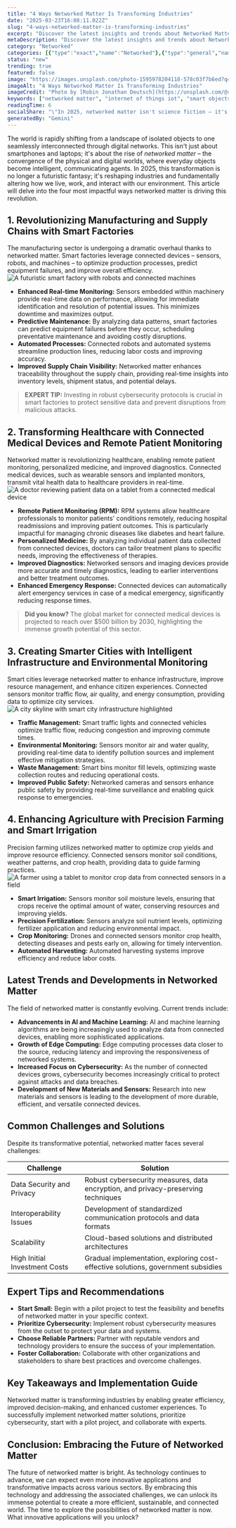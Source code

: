 ```yaml
---
title: "4 Ways Networked Matter Is Transforming Industries"
date: "2025-03-23T16:08:11.022Z"
slug: "4-ways-networked-matter-is-transforming-industries"
excerpt: "Discover the latest insights and trends about Networked Matter. This comprehensive guide covers everything you need to know about Networked Matter in 2025."
metaDescription: "Discover the latest insights and trends about Networked Matter. This comprehensive guide covers everything you need to know about Networked Matter in 2025."
category: "Networked"
categories: [{"type":"exact","name":"Networked"},{"type":"general","name":"Computer Science"},{"type":"medium","name":"Distributed Systems"},{"type":"specific","name":"IoT Devices"},{"type":"niche","name":"Sensor Fusion"}]
status: "new"
trending: true
featured: false
image: "https://images.unsplash.com/photo-1595978204118-578c03f7b6ed?q=85&w=1200&fit=max&fm=webp&auto=compress"
imageAlt: "4 Ways Networked Matter Is Transforming Industries"
imageCredit: "Photo by [Robin Jonathan Deutsch](https://unsplash.com/@rodeutsch) on Unsplash"
keywords: ["networked matter", "internet of things iot", "smart objects", "connected devices", "networked matter applications", "networked matter definition", "buy networked matter devices", "networked matter research papers", "how does networked matter work", "future of networked matter"]
readingTime: 6
socialShare: "\"In 2025, networked matter isn't science fiction – it's reshaping industries and our daily lives.  Prepare for a world where everyday objects become intelligent agents, driving unprecedented efficiency and innovation.\""
generatedBy: "Gemini"
---
```




The world is rapidly shifting from a landscape of isolated objects to one seamlessly interconnected through digital networks.  This isn't just about smartphones and laptops; it's about the rise of *networked matter* – the convergence of the physical and digital worlds, where everyday objects become intelligent, communicating agents.  In 2025, this transformation is no longer a futuristic fantasy; it's reshaping industries and fundamentally altering how we live, work, and interact with our environment. This article will delve into the four most impactful ways networked matter is driving this revolution.

## 1. Revolutionizing Manufacturing and Supply Chains with Smart Factories

The manufacturing sector is undergoing a dramatic overhaul thanks to networked matter.  Smart factories leverage connected devices – sensors, robots, and machines – to optimize production processes, predict equipment failures, and improve overall efficiency. ![A futuristic smart factory with robots and connected machines](https://images.unsplash.com/photo-1494192785370-e91e091d544f?q=85&w=1200&fit=max&fm=webp&auto=compress)

* **Enhanced Real-time Monitoring:** Sensors embedded within machinery provide real-time data on performance, allowing for immediate identification and resolution of potential issues. This minimizes downtime and maximizes output.
* **Predictive Maintenance:** By analyzing data patterns, smart factories can predict equipment failures before they occur, scheduling preventative maintenance and avoiding costly disruptions.
* **Automated Processes:**  Connected robots and automated systems streamline production lines, reducing labor costs and improving accuracy.
* **Improved Supply Chain Visibility:** Networked matter enhances traceability throughout the supply chain, providing real-time insights into inventory levels, shipment status, and potential delays.

> **EXPERT TIP:** Investing in robust cybersecurity protocols is crucial in smart factories to protect sensitive data and prevent disruptions from malicious attacks.

## 2. Transforming Healthcare with Connected Medical Devices and Remote Patient Monitoring

Networked matter is revolutionizing healthcare, enabling remote patient monitoring, personalized medicine, and improved diagnostics.  Connected medical devices, such as wearable sensors and implanted monitors, transmit vital health data to healthcare providers in real-time. ![A doctor reviewing patient data on a tablet from a connected medical device](https://images.unsplash.com/photo-1594074792599-7e4939561eec?q=85&w=1200&fit=max&fm=webp&auto=compress)

* **Remote Patient Monitoring (RPM):** RPM systems allow healthcare professionals to monitor patients' conditions remotely, reducing hospital readmissions and improving patient outcomes.  This is particularly impactful for managing chronic diseases like diabetes and heart failure.
* **Personalized Medicine:** By analyzing individual patient data collected from connected devices, doctors can tailor treatment plans to specific needs, improving the effectiveness of therapies.
* **Improved Diagnostics:**  Networked sensors and imaging devices provide more accurate and timely diagnostics, leading to earlier interventions and better treatment outcomes.
* **Enhanced Emergency Response:** Connected devices can automatically alert emergency services in case of a medical emergency, significantly reducing response times.

> **Did you know?** The global market for connected medical devices is projected to reach over $500 billion by 2030, highlighting the immense growth potential of this sector.

## 3. Creating Smarter Cities with Intelligent Infrastructure and Environmental Monitoring

Smart cities leverage networked matter to enhance infrastructure, improve resource management, and enhance citizen experiences.  Connected sensors monitor traffic flow, air quality, and energy consumption, providing data to optimize city services. ![A city skyline with smart city infrastructure highlighted](https://images.unsplash.com/photo-1604367233958-8d0bf1de3c1b?q=85&w=1200&fit=max&fm=webp&auto=compress)

* **Traffic Management:** Smart traffic lights and connected vehicles optimize traffic flow, reducing congestion and improving commute times.
* **Environmental Monitoring:** Sensors monitor air and water quality, providing real-time data to identify pollution sources and implement effective mitigation strategies.
* **Waste Management:** Smart bins monitor fill levels, optimizing waste collection routes and reducing operational costs.
* **Improved Public Safety:** Networked cameras and sensors enhance public safety by providing real-time surveillance and enabling quick response to emergencies.

## 4. Enhancing Agriculture with Precision Farming and Smart Irrigation

Precision farming utilizes networked matter to optimize crop yields and improve resource efficiency.  Connected sensors monitor soil conditions, weather patterns, and crop health, providing data to guide farming practices. ![A farmer using a tablet to monitor crop data from connected sensors in a field](https://images.unsplash.com/photo-1595978204118-578c03f7b6ed?q=85&w=1200&fit=max&fm=webp&auto=compress)

* **Smart Irrigation:** Sensors monitor soil moisture levels, ensuring that crops receive the optimal amount of water, conserving resources and improving yields.
* **Precision Fertilization:** Sensors analyze soil nutrient levels, optimizing fertilizer application and reducing environmental impact.
* **Crop Monitoring:** Drones and connected sensors monitor crop health, detecting diseases and pests early on, allowing for timely intervention.
* **Automated Harvesting:**  Automated harvesting systems improve efficiency and reduce labor costs.

## Latest Trends and Developments in Networked Matter

The field of networked matter is constantly evolving.  Current trends include:

* **Advancements in AI and Machine Learning:** AI and machine learning algorithms are being increasingly used to analyze data from connected devices, enabling more sophisticated applications.
* **Growth of Edge Computing:** Edge computing processes data closer to the source, reducing latency and improving the responsiveness of networked systems.
* **Increased Focus on Cybersecurity:**  As the number of connected devices grows, cybersecurity becomes increasingly critical to protect against attacks and data breaches.
* **Development of New Materials and Sensors:**  Research into new materials and sensors is leading to the development of more durable, efficient, and versatile connected devices.

## Common Challenges and Solutions

Despite its transformative potential, networked matter faces several challenges:

| Challenge                     | Solution                                                                     |
|------------------------------|-----------------------------------------------------------------------------|
| Data Security and Privacy     | Robust cybersecurity measures, data encryption, and privacy-preserving techniques |
| Interoperability Issues        | Development of standardized communication protocols and data formats            |
| Scalability                  | Cloud-based solutions and distributed architectures                             |
| High Initial Investment Costs | Gradual implementation, exploring cost-effective solutions, government subsidies |

## Expert Tips and Recommendations

* **Start Small:** Begin with a pilot project to test the feasibility and benefits of networked matter in your specific context.
* **Prioritize Cybersecurity:** Implement robust cybersecurity measures from the outset to protect your data and systems.
* **Choose Reliable Partners:** Partner with reputable vendors and technology providers to ensure the success of your implementation.
* **Foster Collaboration:** Collaborate with other organizations and stakeholders to share best practices and overcome challenges.

## Key Takeaways and Implementation Guide

Networked matter is transforming industries by enabling greater efficiency, improved decision-making, and enhanced customer experiences.  To successfully implement networked matter solutions, prioritize cybersecurity, start with a pilot project, and collaborate with experts.

## Conclusion: Embracing the Future of Networked Matter

The future of networked matter is bright.  As technology continues to advance, we can expect even more innovative applications and transformative impacts across various sectors. By embracing this technology and addressing the associated challenges, we can unlock its immense potential to create a more efficient, sustainable, and connected world.  The time to explore the possibilities of networked matter is now.  What innovative applications will you unlock?

